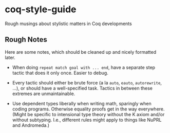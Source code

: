 # coq-style-guide
Rough musings about stylistic matters in Coq developments

## Rough Notes

Here are some notes, which should be cleaned up and nicely formatted later.

- When doing `repeat match goal with ... end`, have a separate step tactic that
  does it only once.  Easier to debug.

- Every tactic should either be brute force (a la `auto`, `eauto`,
  `autorewrite`, ...), or should have a well-specified task.  Tactics in between
  these extremes are unmaintainable.

- Use dependent types liberally when writing math, sparingly when coding
  programs.  Otherwise equality proofs get in the way everywhere. (Might be
  specific to intensional type theory without the K axiom and/or without
  subtyping.  I.e., different rules might apply to things like NuPRL and
  Andromeda.)
